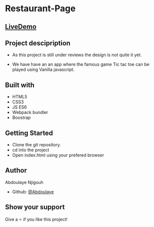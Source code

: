 # Restaurant-Page


## [LiveDemo](https://abdoulaye-thespy.github.io/Restaurant-Page/#)

## Project descipription

- As this project is still under reviews the design is not quite it yet.

- We have have an an app where the famous game Tic tac toe can be played using Vanilla javascript.

## Built with

- HTML5
- CSS3
- JS ES6
- Webpack bundler
- Boostrap

## Getting Started

- Clone the git repository.
- cd into the project
- Open index.html using your prefered browser

## Author

Abdoulaye Njigouh

- Github: [@Abdoulaye](https://github.com/Abdoulaye-Thespy)


## Show your support

Give a ⭐️ if you like this project!
